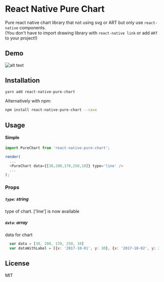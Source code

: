 # React Native Pure Chart

Pure react native chart library that not using svg or ART but only use `react-native` components.<br/>(You don't have to import drawing library with `react-native link` or add `ART` to your project!)
<br/>
## Demo
![alt text](https://raw.githubusercontent.com/oksktank/react-native-pure-chart/master/examples/sample.gif)

## Installation



```bash
yarn add react-native-pure-chart
```

Alternatively with npm:
```bash
npm install react-native-pure-chart --save
```


## Usage

#### Simple

```js
import PureChart from 'react-native-pure-chart';

render(
  ...
  <PureChart data={[30,200,170,250,10]} type='line' />
  ...
);
```


### Props

##### `type`: string
type of chart. ['line'] is now available

##### `data`: array
data for chart 
```js 
  var data = [30, 200, 170, 250, 10] 
  var dataWithLabel = [{x: '2017-10-01', y: 30}, {x: '2017-10-02', y: 200}, {x: '2017-10-03', y:170} ... ]
```

## License
MIT
